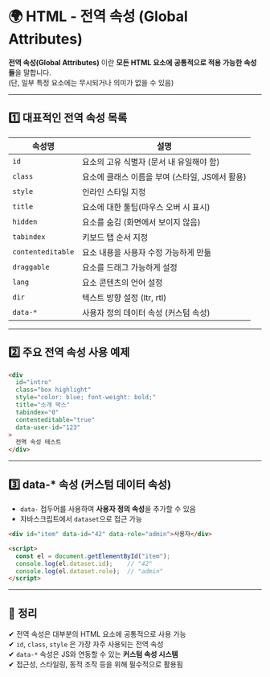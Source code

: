 # 🌍 HTML - 전역 속성 (Global Attributes)

**전역 속성(Global Attributes)** 이란 **모든 HTML 요소에 공통적으로 적용 가능한 속성들**을 말합니다.  
(단, 일부 특정 요소에는 무시되거나 의미가 없을 수 있음)

---

## 1️⃣ 대표적인 전역 속성 목록

| 속성명 | 설명 |
|--------|------|
| `id` | 요소의 고유 식별자 (문서 내 유일해야 함) |
| `class` | 요소에 클래스 이름을 부여 (스타일, JS에서 활용) |
| `style` | 인라인 스타일 지정 |
| `title` | 요소에 대한 툴팁(마우스 오버 시 표시) |
| `hidden` | 요소를 숨김 (화면에서 보이지 않음) |
| `tabindex` | 키보드 탭 순서 지정 |
| `contenteditable` | 요소 내용을 사용자 수정 가능하게 만듦 |
| `draggable` | 요소를 드래그 가능하게 설정 |
| `lang` | 요소 콘텐츠의 언어 설정 |
| `dir` | 텍스트 방향 설정 (ltr, rtl) |
| `data-*` | 사용자 정의 데이터 속성 (커스텀 속성) |

---

## 2️⃣ 주요 전역 속성 사용 예제

```html
<div
  id="intro"
  class="box highlight"
  style="color: blue; font-weight: bold;"
  title="소개 박스"
  tabindex="0"
  contenteditable="true"
  data-user-id="123"
>
  전역 속성 테스트
</div>
```

---

## 3️⃣ data-* 속성 (커스텀 데이터 속성)

- `data-` 접두어를 사용하여 **사용자 정의 속성**을 추가할 수 있음
- 자바스크립트에서 `dataset`으로 접근 가능

```html
<div id="item" data-id="42" data-role="admin">사용자</div>

<script>
  const el = document.getElementById("item");
  console.log(el.dataset.id);    // "42"
  console.log(el.dataset.role);  // "admin"
</script>
```

---

## 🎯 정리

✔ 전역 속성은 대부분의 HTML 요소에 공통적으로 사용 가능  
✔ `id`, `class`, `style` 은 가장 자주 사용되는 전역 속성  
✔ `data-*` 속성은 JS와 연동할 수 있는 **커스텀 속성 시스템**  
✔ 접근성, 스타일링, 동적 조작 등을 위해 필수적으로 활용됨
